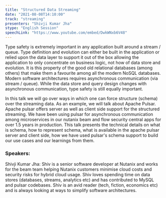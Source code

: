 ```yaml
---
title: "Structured Data Streaming"
date: "2021-08-08T14:10:00" 
track: "streaming"
presenters: "Shivji Kumar Jha"
stype: "English Session"
speechLink: "https://www.youtube.com/embed/DwkWNxb6V48"
---
```

Type safety is extremely important in any application built around a stream / queue. Type definition and evolution can either be built in the application or relied upon the data layer to support it out of the box allowing the application to only concentrate on business logic, not how of data store and evolution. It is this property of the good old relational databases (among others) that make them a favourite among all the modern NoSQL databases. Modern software architectures requires asynchronous communication (via stream / queue). While the data store and query design changes with asynchronous communication, type safety is still equally important.
 

 In this talk we will go over ways in which one can force structure (schema) over the streaming data. As an example, we will talk about Apache Pulsar.
 Apache pulsar offers server as well as client side support for the structured streaming.
 We have been using pulsar for asynchronous communication among microservices in our nutanix beam and flow security central apps for over 1.5 years in production.
 This talk presents the technical details on what is schema, how to represent schema, what is available in the apache pulsar server and client side, how we have used pulsar's schema support to build our use cases and our learnings from them.
 ### Speakers: 
 Shivji Kumar Jha: Shiv is a senior software developer at Nutanix and works for the beam team helping Nutanix customers minimise cloud costs and security risks for hybrid cloud usage. Shiv loves spending time on data stores (databases, streams, analytics etc) and has contributed to MySQL and pulsar codebases. Shiv is an avid reader (tech, fiction, economics etc) and is always looking at ways to simplify software architectures.